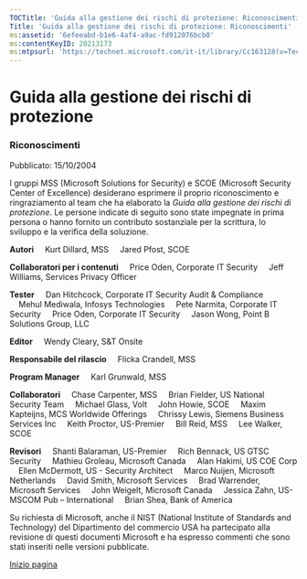 ```yaml
---
TOCTitle: 'Guida alla gestione dei rischi di protezione: Riconoscimenti'
Title: 'Guida alla gestione dei rischi di protezione: Riconoscimenti'
ms:assetid: '6efeeabd-b1e6-4af4-a9ac-fd912076bcb0'
ms:contentKeyID: 20213173
ms:mtpsurl: 'https://technet.microsoft.com/it-it/library/Cc163128(v=TechNet.10)'
---
```


Guida alla gestione dei rischi di protezione
============================================

### Riconoscimenti

Pubblicato: 15/10/2004

I gruppi MSS (Microsoft Solutions for Security) e SCOE (Microsoft Security Center of Excellence) desiderano esprimere il proprio riconoscimento e ringraziamento al team che ha elaborato la *Guida alla gestione dei rischi di protezione*. Le persone indicate di seguito sono state impegnate in prima persona o hanno fornito un contributo sostanziale per la scrittura, lo sviluppo e la verifica della soluzione.  

**Autori**
    Kurt Dillard, MSS
    Jared Pfost, SCOE

**Collaboratori per i contenuti**
    Price Oden, Corporate IT Security
    Jeff Williams, Services Privacy Officer

**Tester**
    Dan Hitchcock, Corporate IT Security Audit & Compliance
    Mehul Mediwala, Infosys Technologies
    Pete Narmita, Corporate IT Security
    Price Oden, Corporate IT Security
    Jason Wong, Point B Solutions Group, LLC

**Editor**
    Wendy Cleary, S&T Onsite

**Responsabile del rilascio**
    Flicka Crandell, MSS

**Program Manager**
    Karl Grunwald, MSS

**Collaboratori**
    Chase Carpenter, MSS
    Brian Fielder, US National Security Team
    Michael Glass, Volt
    John Howie, SCOE
    Maxim Kapteijns, MCS Worldwide Offerings
    Chrissy Lewis, Siemens Business Services Inc
    Keith Proctor, US-Premier
    Bill Reid, MSS
    Lee Walker, SCOE

**Revisori**
    Shanti Balaraman, US-Premier
    Rich Bennack, US GTSC Security
    Mathieu Groleau, Microsoft Canada
    Alan Hakimi, US COE Corp
    Ellen McDermott, US - Security Architect
    Marco Nuijen, Microsoft Netherlands
    David Smith, Microsoft Services
    Brad Warrender, Microsoft Services
    John Weigelt, Microsoft Canada
    Jessica Zahn, US-MSCOM Pub – International
    Brian Shea, Bank of America

Su richiesta di Microsoft, anche il NIST (National Institute of Standards and Technology) del Dipartimento del commercio USA ha partecipato alla revisione di questi documenti Microsoft e ha espresso commenti che sono stati inseriti nelle versioni pubblicate.

[](#mainsection)[Inizio pagina](#mainsection)
